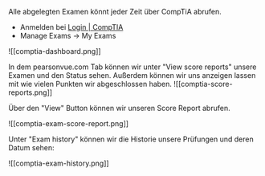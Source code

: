 Alle abgelegten Examen könnt jeder Zeit über CompTiA abrufen.

* Anmelden bei [Login | CompTIA](https://login.comptia.org/)
* Manage Exams -> My Exams

![[comptia-dashboard.png]]

In dem pearsonvue.com Tab können wir unter "View score reports" unsere Examen und den Status sehen. Außerdem können wir uns anzeigen lassen mit wie vielen Punkten wir abgeschlossen haben.
![[comptia-score-reports.png]]

Über den "View" Button können wir unseren Score Report abrufen. 

![[comptia-exam-score-report.png]]

Unter "Exam history" können wir die Historie unsere Prüfungen und deren Datum sehen:

![[comptia-exam-history.png]]